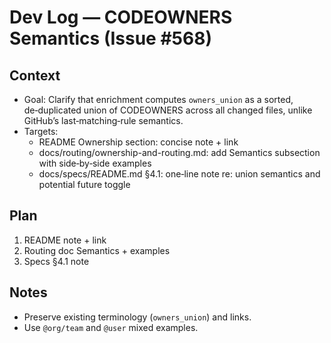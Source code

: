 # Dev Log — CODEOWNERS Semantics (Issue #568)

## Context

- Goal: Clarify that enrichment computes `owners_union` as a sorted, de‑duplicated union of CODEOWNERS across all changed files, unlike GitHub’s last‑matching‑rule semantics.
- Targets:
  - README Ownership section: concise note + link
  - docs/routing/ownership-and-routing.md: add Semantics subsection with side‑by‑side examples
  - docs/specs/README.md §4.1: one‑line note re: union semantics and potential future toggle

## Plan

1. README note + link
2. Routing doc Semantics + examples
3. Specs §4.1 note

## Notes

- Preserve existing terminology (`owners_union`) and links.
- Use `@org/team` and `@user` mixed examples.
